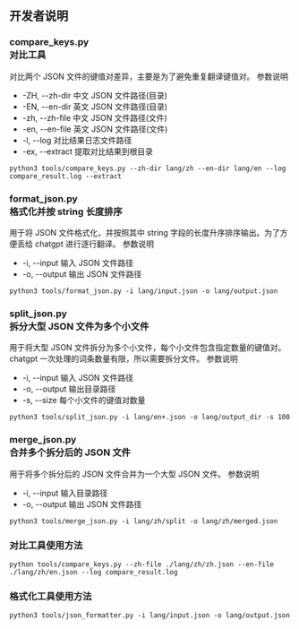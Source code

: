 ## 开发者说明

### compare_keys.py <br> 对比工具
对比两个 JSON 文件的键值对差异，主要是为了避免重复翻译键值对。
参数说明
- -ZH, --zh-dir 中文 JSON 文件路径(目录)
- -EN, --en-dir 英文 JSON 文件路径(目录)
- -zh, --zh-file 中文 JSON 文件路径(文件)
- -en, --en-file 英文 JSON 文件路径(文件)
- -l, --log 对比结果日志文件路径
- -ex, --extract 提取对比结果到根目录
```
python3 tools/compare_keys.py --zh-dir lang/zh --en-dir lang/en --log compare_result.log --extract
```

### format_json.py <br> 格式化并按 string 长度排序
用于将 JSON 文件格式化，并按照其中 string 字段的长度升序排序输出。为了方便丢给 chatgpt 进行逐行翻译。
参数说明
- -i, --input 输入 JSON 文件路径
- -o, --output 输出 JSON 文件路径
```
python3 tools/format_json.py -i lang/input.json -o lang/output.json
```

### split_json.py <br> 拆分大型 JSON 文件为多个小文件
用于将大型 JSON 文件拆分为多个小文件，每个小文件包含指定数量的键值对。chatgpt 一次处理的词条数量有限，所以需要拆分文件。
参数说明
- -i, --input 输入 JSON 文件路径
- -o, --output 输出目录路径
- -s, --size 每个小文件的键值对数量
```
python3 tools/split_json.py -i lang/en+.json -o lang/output_dir -s 100
```

### merge_json.py <br> 合并多个拆分后的 JSON 文件
用于将多个拆分后的 JSON 文件合并为一个大型 JSON 文件。
参数说明
- -i, --input 输入目录路径
- -o, --output 输出 JSON 文件路径
```
python3 tools/merge_json.py -i lang/zh/split -o lang/zh/merged.json
```

### 对比工具使用方法
```
python tools/compare_keys.py --zh-file ./lang/zh/zh.json --en-file ./lang/zh/en.json --log compare_result.log 
```

### 格式化工具使用方法
```
python3 tools/json_formatter.py -i lang/input.json -o lang/output.json
```